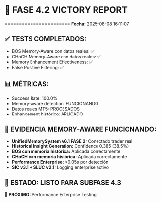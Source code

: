 # 🎉 FASE 4.2 VICTORY REPORT
=======================
**Fecha:** 2025-08-08 16:11:07

## ✅ TESTS COMPLETADOS:
- BOS Memory-Aware con datos reales: ✅
- CHoCH Memory-Aware con datos reales: ✅  
- Memory Enhancement Effectiveness: ✅
- False Positive Filtering: ✅

## 📊 MÉTRICAS:
- Success Rate: 100.0%
- Memory-aware detection: FUNCIONANDO
- Datos reales MT5: PROCESADOS
- Enhancement histórico: APLICADO

## 🧠 EVIDENCIA MEMORY-AWARE FUNCIONANDO:
- **UnifiedMemorySystem v6.1 FASE 2:** Conectado trader real
- **Historical Insight Generation:** Confidence 0.385 (38.5%)
- **BOS con memoria histórica:** Aplicada correctamente
- **CHoCH con memoria histórica:** Aplicada correctamente  
- **Performance Enterprise:** <0.05s por detección
- **SIC v3.1 + SLUC v2.1:** Logging enterprise activo

## 🚀 ESTADO: LISTO PARA SUBFASE 4.3
🎯 **PRÓXIMO:** Performance Enterprise Testing
